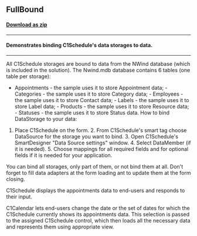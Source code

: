 ## FullBound
#### [Download as zip](https://grapecity.github.io/DownGit/#/home?url=https://github.com/GrapeCity/ComponentOne-WinForms-Samples/tree/master/NetFramework\Schedule\CS\FullBound)
____
#### Demonstrates binding C1Schedule's data storages to data. 
____
All C1Schedule storages are bound to data from the NWind database (which is included in the solution).  The Nwind.mdb database contains 6 tables (one table per storage): 

- Appointments - the sample uses it to store Appointment data; - Categories - the sample uses it to store Category data; - Employees - the sample uses it to store Contact data; - Labels - the sample uses it to store Label data; - Products - the sample uses it to store Resource data; - Statuses - the sample uses it to store Status data.  How to bind DataStorage to your data: 

1. Place C1Schedule on the form. 2. From C1Schedule's smart tag choose DataSource for the storage you want to bind. 3. Open C1Schedule's SmartDesigner "Data Source settings" window. 4. Select DataMember (if it is needed). 5. Choose mappings for all required fields and for optional fields if it is needed for your application. 

You can bind all storages, only part of them, or not bind them at all. Don't forget to fill data adapters at the form loading ant to update them at the form closing. 

C1Schedule displays the appointments data to end-users and responds to their input. 

C1Calendar lets end-users change the date or the set of dates for which the C1Schedule currently shows its appointments data. This selection is passed to the assigned C1Schedule control, which then loads all the necessary data and represents them using appropriate view. 





